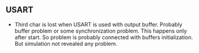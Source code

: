 USART
-----
* Third char is lost when USART is used with output buffer. Probably buffer
  problem or some synchronization problem. This happens only after start. So
  problem is probably connected with buffers initialization. But simulation not
  revealed any problem.
